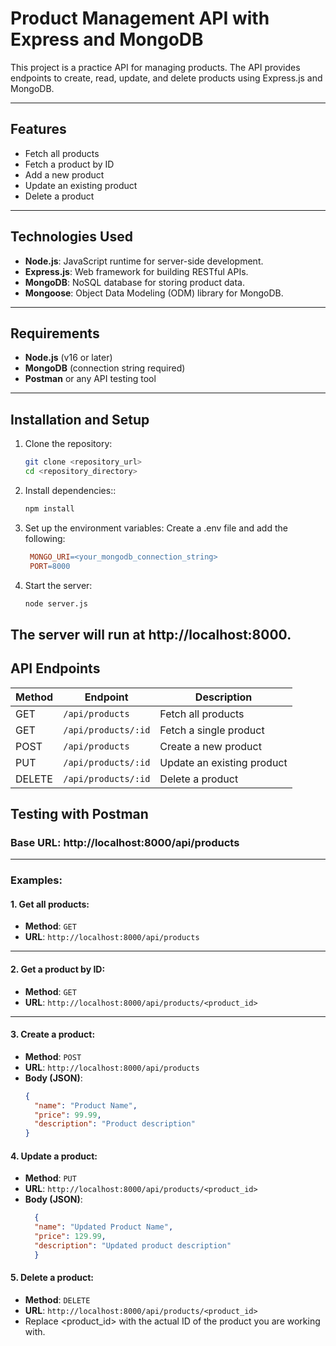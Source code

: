 # Product Management API with Express and MongoDB

This project is a practice API for managing products. The API provides endpoints to create, read, update, and delete products using Express.js and MongoDB.

---

## Features
- Fetch all products
- Fetch a product by ID
- Add a new product
- Update an existing product
- Delete a product

---

## Technologies Used
- **Node.js**: JavaScript runtime for server-side development.
- **Express.js**: Web framework for building RESTful APIs.
- **MongoDB**: NoSQL database for storing product data.
- **Mongoose**: Object Data Modeling (ODM) library for MongoDB.

---

## Requirements
- **Node.js** (v16 or later)
- **MongoDB** (connection string required)
- **Postman** or any API testing tool

---

## Installation and Setup
1. Clone the repository:
   ```bash
   git clone <repository_url>
   cd <repository_directory>

2. Install dependencies::
   ```bash
   npm install

3. Set up the environment variables: Create a .env file and add the following:
   ```makefile
    MONGO_URI=<your_mongodb_connection_string>
    PORT=8000

4. Start the server:
   ```bash
   node server.js

The server will run at http://localhost:8000.
---

## API Endpoints

| Method  | Endpoint             | Description                |
|---------|-----------------------|----------------------------|
| GET     | `/api/products`       | Fetch all products         |
| GET     | `/api/products/:id`   | Fetch a single product     |
| POST    | `/api/products`       | Create a new product       |
| PUT     | `/api/products/:id`   | Update an existing product |
| DELETE  | `/api/products/:id`   | Delete a product           |


## Testing with Postman

### Base URL: http://localhost:8000/api/products


---

### Examples:

#### 1. Get all products:
- **Method**: `GET`  
- **URL**: `http://localhost:8000/api/products`

---

#### 2. Get a product by ID:
- **Method**: `GET`  
- **URL**: `http://localhost:8000/api/products/<product_id>`

---

#### 3. Create a product:
- **Method**: `POST`  
- **URL**: `http://localhost:8000/api/products`  
- **Body (JSON)**:  
  ```json
  {
    "name": "Product Name",
    "price": 99.99,
    "description": "Product description"
  }

#### 4. Update a product:
- **Method**: `PUT`  
- **URL**: `http://localhost:8000/api/products/<product_id>`  
- **Body (JSON)**:  
  ```json
    {
    "name": "Updated Product Name",
    "price": 129.99,
    "description": "Updated product description"
    }

#### 5. Delete a product:
- **Method**: `DELETE`  
- **URL**: `http://localhost:8000/api/products/<product_id>`  
- Replace <product_id> with the actual ID of the product you are working with.